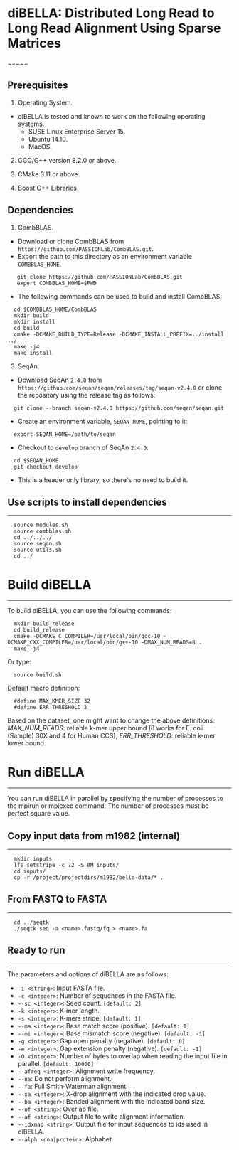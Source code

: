 # diBELLA: Distributed Long Read to Long Read Alignment Using Sparse Matrices
=====

## Prerequisites

1. Operating System.
  * diBELLA is tested and known to work on the following operating systems.
    *  SUSE Linux Enterprise Server 15.
    *  Ubuntu 14.10.
    *  MacOS.
    
2. GCC/G++ version 8.2.0 or above.

3. CMake 3.11 or above.

4. Boost C++ Libraries.

## Dependencies
    
1. CombBLAS.
  * Download or clone CombBLAS from `https://github.com/PASSIONLab/CombBLAS.git`.
  * Export the path to this directory as an environment variable `COMBBLAS_HOME`.
   ```
      git clone https://github.com/PASSIONLab/CombBLAS.git
      export COMBBLAS_HOME=$PWD
   ```
  * The following commands can be used to build and install CombBLAS:
  ```
    cd $COMBBLAS_HOME/CombBLAS
    mkdir build
    mkdir install
    cd build
    cmake -DCMAKE_BUILD_TYPE=Release -DCMAKE_INSTALL_PREFIX=../install ../
    make -j4
    make install         
  ```
3. SeqAn.
  * Download SeqAn `2.4.0` from `https://github.com/seqan/seqan/releases/tag/seqan-v2.4.0` or clone the repository using the release tag as follows:
  ```
    git clone --branch seqan-v2.4.0 https://github.com/seqan/seqan.git
  ```
  * Create an environment variable, `SEQAN_HOME`, pointing to it:
  ```
    export SEQAN_HOME=/path/to/seqan
  ```
  * Checkout to `develop` branch of SeqAn `2.4.0`:
  ```
    cd $SEQAN_HOME
    git checkout develop
  ```
  * This is a header only library, so there's no need to build it.
  
## Use scripts to install dependencies
-----
  ```
    source modules.sh
    source combblas.sh
    cd ../../../
    source seqan.sh
    source utils.sh
    cd ../        
  ```
# Build diBELLA
-----

To build diBELLA, you can use the following commands:
  ```
    mkdir build_release
    cd build_release
    cmake -DCMAKE_C_COMPILER=/usr/local/bin/gcc-10 -DCMAKE_CXX_COMPILER=/usr/local/bin/g++-10 -DMAX_NUM_READS=8 ..
    make -j4  
  ```
Or type:
  ```
    source build.sh 
  ```
Default macro definition:
  ```
    #define MAX_KMER_SIZE 32
    #define ERR_THRESHOLD 2
  ```
Based on the dataset, one might want to change the above definitions. *MAX_NUM_READS*: reliable k-mer upper bound (8 works for E. coli (Sample) 30X and 4 for Human CCS), *ERR_THRESHOLD*: reliable k-mer lower bound.

# Run diBELLA
-----

You can run diBELLA in parallel by specifying the number of processes to the mpirun or mpiexec command. The number of processes must be perfect square value.

## Copy input data from m1982 (internal)
-----
  ```
    mkdir inputs
    lfs setstripe -c 72 -S 8M inputs/
    cd inputs/
    cp -r /project/projectdirs/m1982/bella-data/* .      
  ```
## From FASTQ to FASTA
-----
  ```
    cd ../seqtk
    ./seqtk seq -a <name>.fastq/fq > <name>.fa
  ```
## Ready to run
-----

The parameters and options of diBELLA are as follows:
- ```-i <string>```: Input FASTA file.
- ```-c <integer>```: Number of sequences in the FASTA file.
- ```--sc <integer>```: Seed count. ```[default: 2]```
- ```-k <integer>```: K-mer length.
- ```-s <integer>```: K-mers stride. ```[default: 1]```
- ```--ma <integer>```: Base match score (positive). ```[default: 1]```
- ```--mi <integer>```: Base mismatch score (negative). ```[default: -1]```
- ```-g <integer>```: Gap open penalty (negative). ```[default: 0]```
- ```-e <integer>```: Gap extension penalty (negative). ```[default: -1]```
- ```-O <integer>```: Number of bytes to overlap when reading the input file in parallel. ```[default: 10000]```
- ```--afreq <integer>```: Alignment write frequency.
- ```--na```: Do not perform alignment.
- ```--fa```: Full Smith-Waterman alignment.
- ```--xa <integer>```: X-drop alignment with the indicated drop value.
- ```--ba <integer>```: Banded alignment with the indicated band size.
- ```--of <string>```: Overlap file.
- ```--af <string>```: Output file to write alignment information. 
- ```--idxmap <string>```: Output file for input sequences to ids used in diBELLA.
- ```--alph <dna|protein>```: Alphabet.